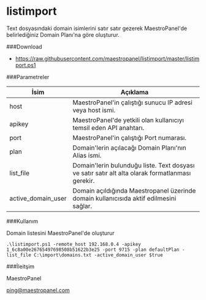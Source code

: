 # listimport
Text dosyasındaki domain isimlerini satır satır gezerek MaestroPanel'de belirlediğiniz Domain Planı'na göre oluşturur.

###Download

 - https://raw.githubusercontent.com/maestropanel/listimport/master/listimport.ps1

###Parametreler

| İsim  | Açıklama  |
|---|---|
|host|MaestroPanel'in çalıştığı sunucu IP adresi veya host ismi.|
|apikey|MaestroPanel'de yetkili olan kullanıcıyı temsil eden API anahtarı.|	
|port|MaestroPanel'in çalıştığı Port numarası.|	
|plan|Domain'lerin açılacağı Domain Planı'nın Alias ismi.|
|list_file|Domain'lerin bulunduğu liste. Text dosyası ve satır satır alt alta olarak formatlanması gerekir.|	
|active_domain_user|Domain açıldığında Maestropanel üzerinde domain kullanıcısıda aktif edilmesini sağlar.|

###Kullanım

Domain listesini MaestroPanel'de oluşturur

	.\listimport.ps1 -remote_host 192.168.0.4 -apikey 1_6c8a00e26765497698508b51622b3e25 -port 9715 -plan defaultPlan -list_file C:\import\domains.txt -active_domain_user $true
	
	
###İleitşim

MaestroPanel

ping@maestropanel.com